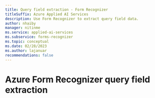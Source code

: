 ```yaml
---
title: Query field extraction - Form Recognizer
titleSuffix: Azure Applied AI Services
description: Use Form Recognizer to extract query field data.
author: nhaiby
manager: nitinme
ms.service: applied-ai-services
ms.subservice: forms-recognizer
ms.topic: conceptual
ms.date: 02/28/2023
ms.author: lajanuar
recommendations: false
---
```

<!-- markdownlint-disable MD033 -->

# Azure Form Recognizer query field extraction
